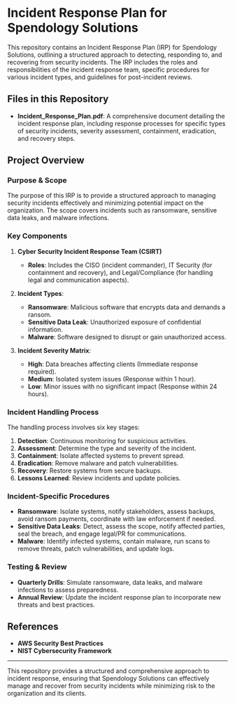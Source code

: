# Incident Response Plan for Spendology Solutions

This repository contains an Incident Response Plan (IRP) for Spendology Solutions, outlining a structured approach to detecting, responding to, and recovering from security incidents. The IRP includes the roles and responsibilities of the incident response team, specific procedures for various incident types, and guidelines for post-incident reviews.

## Files in this Repository

- **Incident_Response_Plan.pdf**: A comprehensive document detailing the incident response plan, including response processes for specific types of security incidents, severity assessment, containment, eradication, and recovery steps.

## Project Overview

### Purpose & Scope

The purpose of this IRP is to provide a structured approach to managing security incidents effectively and minimizing potential impact on the organization. The scope covers incidents such as ransomware, sensitive data leaks, and malware infections.

### Key Components

1. **Cyber Security Incident Response Team (CSIRT)**
   - **Roles**: Includes the CISO (incident commander), IT Security (for containment and recovery), and Legal/Compliance (for handling legal and communication aspects).
   
2. **Incident Types**:
   - **Ransomware**: Malicious software that encrypts data and demands a ransom.
   - **Sensitive Data Leak**: Unauthorized exposure of confidential information.
   - **Malware**: Software designed to disrupt or gain unauthorized access.

3. **Incident Severity Matrix**:
   - **High**: Data breaches affecting clients (Immediate response required).
   - **Medium**: Isolated system issues (Response within 1 hour).
   - **Low**: Minor issues with no significant impact (Response within 24 hours).

### Incident Handling Process

The handling process involves six key stages:
1. **Detection**: Continuous monitoring for suspicious activities.
2. **Assessment**: Determine the type and severity of the incident.
3. **Containment**: Isolate affected systems to prevent spread.
4. **Eradication**: Remove malware and patch vulnerabilities.
5. **Recovery**: Restore systems from secure backups.
6. **Lessons Learned**: Review incidents and update policies.

### Incident-Specific Procedures

- **Ransomware**: Isolate systems, notify stakeholders, assess backups, avoid ransom payments, coordinate with law enforcement if needed.
- **Sensitive Data Leaks**: Detect, assess the scope, notify affected parties, seal the breach, and engage legal/PR for communications.
- **Malware**: Identify infected systems, contain malware, run scans to remove threats, patch vulnerabilities, and update logs.

### Testing & Review

- **Quarterly Drills**: Simulate ransomware, data leaks, and malware infections to assess preparedness.
- **Annual Review**: Update the incident response plan to incorporate new threats and best practices.

## References

- **AWS Security Best Practices**
- **NIST Cybersecurity Framework**

---

This repository provides a structured and comprehensive approach to incident response, ensuring that Spendology Solutions can effectively manage and recover from security incidents while minimizing risk to the organization and its clients.
